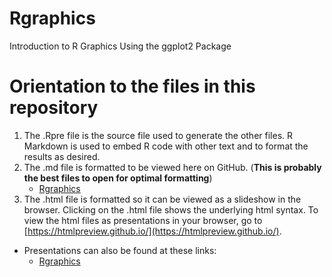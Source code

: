 # Rgraphics
Introduction to R Graphics Using the ggplot2 Package

# Orientation to the files in this repository

1. The .Rpre file is the source file used to generate the other files. R Markdown is used to embed R code with other text and to format the results as desired.
2. The .md file is formatted to be viewed here on GitHub. (**This is probably the best files to open for optimal formatting**)
    + [Rgraphics](https://github.com/begavett/Rgraphics/blob/main/Rgraphics.md)
3. The .html file is formatted so it can be viewed as a slideshow in the browser. Clicking on the .html file shows the underlying html syntax. To view the html files as presentations in your browser, go to [https://htmlpreview.github.io/](https://htmlpreview.github.io/).
  + Presentations can also be found at these links:
      - [Rgraphics](https://rpubs.com/begavett/Rgraphics)
